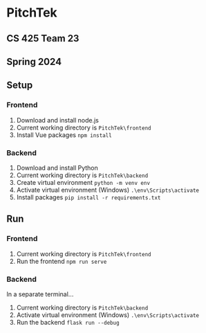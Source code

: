 # PitchTek
## CS 425 Team 23
## Spring 2024

## Setup

### Frontend
1. Download and install node.js
2. Current working directory is `PitchTek\frontend`
3. Install Vue packages 
    ```npm install```

### Backend
1. Download and install Python
2. Current working directory is `PitchTek\backend`
3. Create virtual environment 
    ```python -m venv env```
4. Activate virtual environment (Windows)
    ```.\env\Scripts\activate```
5. Install packages 
    ```pip install -r requirements.txt```

## Run

### Frontend
1. Current working directory is `PitchTek\frontend`
2. Run the frontend 
    ```npm run serve```

### Backend
In a separate terminal...
1. Current working directory is `PitchTek\backend`
2. Activate virtual environment (Windows) 
    ```.\env\Scripts\activate```
3. Run the backend 
    ```flask run --debug```
